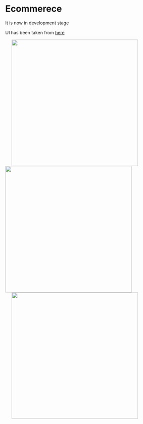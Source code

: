 # Ecommerece

It is now in development stage

UI has been taken from [here](https://uicookies.gumroad.com/l/vKPbY)

<img src="https://user-images.githubusercontent.com/69786552/184704074-7d564534-2387-42e9-95e1-149540f1f09a.jpeg"  height="400" hspace="20"/><img src="https://user-images.githubusercontent.com/69786552/183378753-e8a0fed4-0c84-472c-9225-691d090f3726.jpeg"  height="400" /><img src="https://user-images.githubusercontent.com/69786552/183378771-24b70636-f0f7-433c-befe-dc141bbf0bf5.jpeg" height="400" hspace="20"/>
